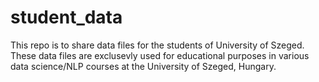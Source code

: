 # student_data

This repo is to share data files for the students of University of Szeged. These data files are exclusevly used for educational purposes in various data science/NLP courses at the University of Szeged, Hungary.

